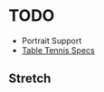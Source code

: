 # TODO

- Portrait Support
- [Table Tennis Specs](https://en.wikipedia.org/wiki/Table_tennis#Equipment)


## Stretch
